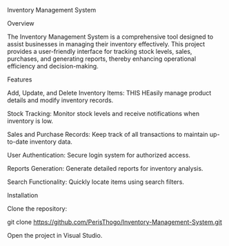 Inventory Management System

Overview

The Inventory Management System is a comprehensive tool designed to assist businesses in managing their inventory effectively. This project provides a user-friendly interface for tracking stock levels, sales, purchases, and generating reports, thereby enhancing operational efficiency and decision-making.

Features

Add, Update, and Delete Inventory Items: THIS HEasily manage product details and modify inventory records.

Stock Tracking: Monitor stock levels and receive notifications when inventory is low.

Sales and Purchase Records: Keep track of all transactions to maintain up-to-date inventory data.

User Authentication: Secure login system for authorized access.

Reports Generation: Generate detailed reports for inventory analysis.

Search Functionality: Quickly locate items using search filters.

Installation

Clone the repository:

git clone https://github.com/PerisThogo/Inventory-Management-System.git

Open the project in Visual Studio.


